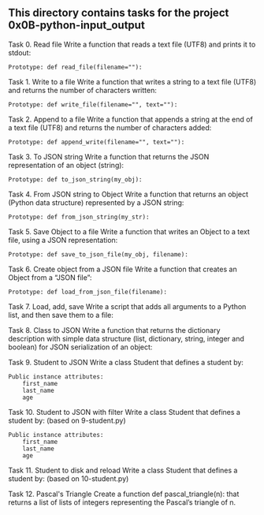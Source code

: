 This directory contains tasks for the project 0x0B-python-input_output
---------------------------------------------------------------
Task 0. Read file
Write a function that reads a text file (UTF8) and prints it to stdout:

    Prototype: def read_file(filename=""):

Task 1. Write to a file
Write a function that writes a string to a text file (UTF8) and returns the number of characters written:

    Prototype: def write_file(filename="", text=""):

Task 2. Append to a file
Write a function that appends a string at the end of a text file (UTF8) and returns the number of characters added:

    Prototype: def append_write(filename="", text=""):

Task 3. To JSON string
Write a function that returns the JSON representation of an object (string):

    Prototype: def to_json_string(my_obj):

Task 4. From JSON string to Object
Write a function that returns an object (Python data structure) represented by a JSON string:

    Prototype: def from_json_string(my_str):

Task 5. Save Object to a file
Write a function that writes an Object to a text file, using a JSON representation:

    Prototype: def save_to_json_file(my_obj, filename):

Task 6. Create object from a JSON file
Write a function that creates an Object from a “JSON file”:

    Prototype: def load_from_json_file(filename):

Task 7. Load, add, save
Write a script that adds all arguments to a Python list, and then save them to a file:

Task 8. Class to JSON
Write a function that returns the dictionary description with simple data structure (list, dictionary, string, integer and boolean) for JSON serialization of an object:

Task 9. Student to JSON
Write a class Student that defines a student by:

    Public instance attributes:
        first_name
        last_name
        age

Task 10. Student to JSON with filter
Write a class Student that defines a student by: (based on 9-student.py)

    Public instance attributes:
        first_name
        last_name
        age

Task 11. Student to disk and reload
Write a class Student that defines a student by: (based on 10-student.py)

Task 12. Pascal's Triangle
Create a function def pascal_triangle(n): that returns a list of lists of integers representing the Pascal’s triangle of n.
